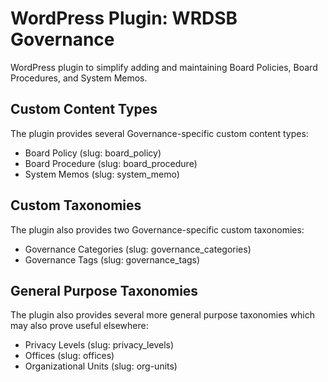 # WordPress Plugin: WRDSB Governance
WordPress plugin to simplify adding and maintaining Board Policies, Board Procedures, and System Memos.

## Custom Content Types
The plugin provides several Governance-specific custom content types:
* Board Policy (slug: board_policy)
* Board Procedure (slug: board_procedure)
* System Memos (slug: system_memo)

## Custom Taxonomies
The plugin also provides two Governance-specific custom taxonomies:
* Governance Categories (slug: governance_categories)
* Governance Tags (slug: governance_tags)

## General Purpose Taxonomies
The plugin also provides several more general purpose taxonomies which may also prove useful elsewhere:
* Privacy Levels (slug: privacy_levels)
* Offices (slug: offices)
* Organizational Units (slug: org-units)

